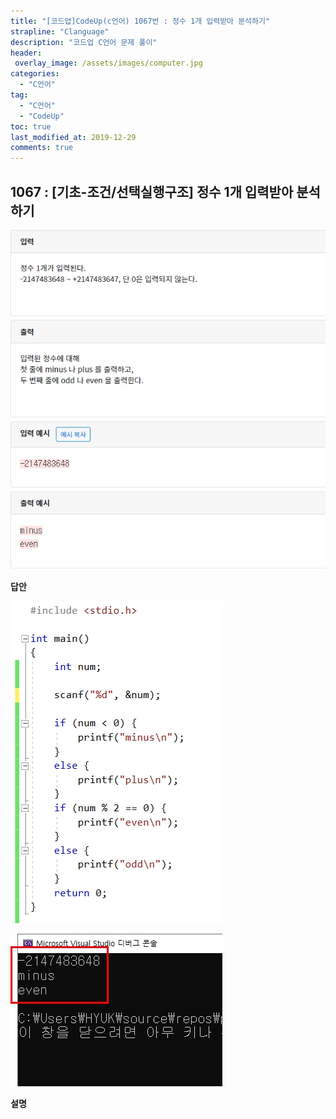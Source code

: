 ```yaml
---
title: "[코드업]CodeUp(c언어) 1067번 : 정수 1개 입력받아 분석하기"
strapline: "Clanguage"
description: "코드업 C언어 문제 풀이"
header:
 overlay_image: /assets/images/computer.jpg
categories:
  - "C언어"
tag:
  - "C언어"
  - "CodeUp"
toc: true
last_modified_at: 2019-12-29
comments: true
---
```


## 1067 : [기초-조건/선택실행구조] 정수 1개 입력받아 분석하기

![c1067](/assets/images/c1067.jpg)

**답안**<br>

![c1067](/assets/images/c1067-2.jpg)

![c1067](/assets/images/c1067-1.jpg)

**설명**

